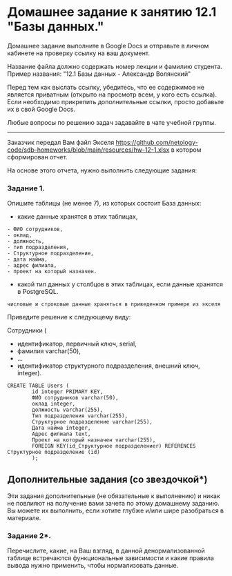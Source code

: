 # Домашнее задание к занятию 12.1 "Базы данных."

Домашнее задание выполните в Google Docs и отправьте в личном кабинете на проверку ссылку на ваш документ.

Название файла должно содержать номер лекции и фамилию студента. Пример названия: "12.1 Базы данных - Александр Волянский"

Перед тем как выслать ссылку, убедитесь, что ее содержимое не является приватным (открыто на просмотр всем, у кого есть ссылка). Если необходимо прикрепить дополнительные ссылки, просто добавьте их в свой Google Docs.

Любые вопросы по решению задач задавайте в чате учебной группы.

---

Заказчик передал Вам файл Экселя https://github.com/netology-code/sdb-homeworks/blob/main/resources/hw-12-1.xlsx в котором сформирован отчет. 

На основе этого отчета, нужно выполнить следующие задания: 

### Задание 1.

Опишите таблицы (не менее 7), из которых состоит База данных:

- какие данные хранятся в этих таблицах,

```
- ФИО сотрудников, 
- оклад,
- должность,
- тип подразделения,
- Структурное подразделение,
- дата найма,
- адрес филиала,
- проект на который назначен.
```
- какой тип данных у столбцов в этих таблицах, если данные хранятся в PostgreSQL.

```
числовые и строковые данные храняться в приведенном примере из экселя
```

Приведите решение к следующему виду:

Сотрудники (

- идентификатор, первичный ключ, serial,
- фамилия varchar(50),
- ...
- идентификатор структурного подразделения, внешний ключ, integer).

```
CREATE TABLE Users (
        id integer PRIMARY KEY, 
        ФИО сотрудников varchar(50), 
        оклад integer,
        должность varchar(255),
        Тип подразделения varchar(255),
        Структурное подразделение varchar(255),
        Дата найма integer,
        Адрес филиала text,
        Проект на который назначен varchar(255),
        FOREIGN KEY(id_Структурное подразделениеr) REFERENCES Структурное подразделение (id)
        );
```

## Дополнительные задания (со звездочкой*)
Эти задания дополнительные (не обязательные к выполнению) и никак не повлияют на получение вами зачета по этому домашнему заданию. Вы можете их выполнить, если хотите глубже и/или шире разобраться в материале.


### Задание 2*.

Перечислите, какие, на Ваш взгляд, в данной денормализованной таблице встречаются функциональные зависимости и какие правила вывода нужно применить, чтобы нормализовать данные.